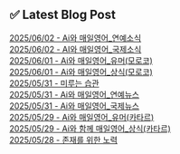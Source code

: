 
## ✅ Latest Blog Post
 
[2025/06/02 - Ai와 매일영어_연예소식](https://3hongstore.tistory.com/307) <br/>
[2025/06/02 - AI와 매일영어_국제소식](https://3hongstore.tistory.com/306) <br/>
[2025/06/01 - Ai와 매일영어_유머(모로코)](https://3hongstore.tistory.com/305) <br/>
[2025/06/01 - Ai와 매일영어_상식(모로코)](https://3hongstore.tistory.com/304) <br/>
[2025/05/31 - 미루는 습관](https://3hongstore.tistory.com/303) <br/>
[2025/05/31 - Ai와 매일영어_연예뉴스](https://3hongstore.tistory.com/302) <br/>
[2025/05/31 - Ai와 매일영어_국제뉴스](https://3hongstore.tistory.com/301) <br/>
[2025/05/29 - Ai와 매일영어_유머(카타르)](https://3hongstore.tistory.com/300) <br/>
[2025/05/29 - Ai와 함께 매일영어_상식(카타르)](https://3hongstore.tistory.com/299) <br/>
[2025/05/28 - 존재를 위한 노력](https://3hongstore.tistory.com/298) <br/>
